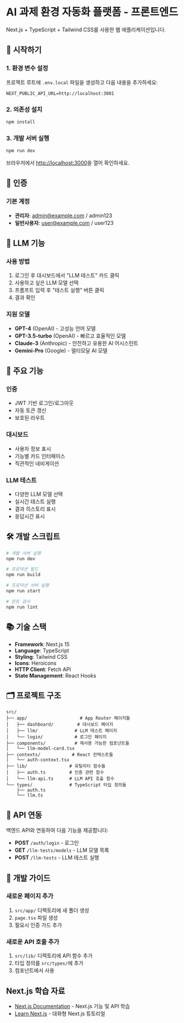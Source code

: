 # AI 과제 환경 자동화 플랫폼 - 프론트엔드

Next.js + TypeScript + Tailwind CSS를 사용한 웹 애플리케이션입니다.

## 🚀 시작하기

### 1. 환경 변수 설정

프로젝트 루트에 `.env.local` 파일을 생성하고 다음 내용을 추가하세요:

```env
NEXT_PUBLIC_API_URL=http://localhost:3001
```

### 2. 의존성 설치

```bash
npm install
```

### 3. 개발 서버 실행

```bash
npm run dev
```

브라우저에서 [http://localhost:3000](http://localhost:3000)을 열어 확인하세요.

## 🔐 인증

### 기본 계정
- **관리자**: admin@example.com / admin123
- **일반사용자**: user@example.com / user123

## 🤖 LLM 기능

### 사용 방법
1. 로그인 후 대시보드에서 "LLM 테스트" 카드 클릭
2. 사용하고 싶은 LLM 모델 선택
3. 프롬프트 입력 후 "테스트 실행" 버튼 클릭
4. 결과 확인

### 지원 모델
- **GPT-4** (OpenAI) - 고성능 언어 모델
- **GPT-3.5-turbo** (OpenAI) - 빠르고 효율적인 모델
- **Claude-3** (Anthropic) - 안전하고 유용한 AI 어시스턴트
- **Gemini-Pro** (Google) - 멀티모달 AI 모델

## 📱 주요 기능

### 인증
- JWT 기반 로그인/로그아웃
- 자동 토큰 갱신
- 보호된 라우트

### 대시보드
- 사용자 정보 표시
- 기능별 카드 인터페이스
- 직관적인 네비게이션

### LLM 테스트
- 다양한 LLM 모델 선택
- 실시간 테스트 실행
- 결과 히스토리 표시
- 응답시간 표시

## 🛠️ 개발 스크립트

```bash
# 개발 서버 실행
npm run dev

# 프로덕션 빌드
npm run build

# 프로덕션 서버 실행
npm run start

# 린트 검사
npm run lint
```

## 📚 기술 스택

- **Framework**: Next.js 15
- **Language**: TypeScript
- **Styling**: Tailwind CSS
- **Icons**: Heroicons
- **HTTP Client**: Fetch API
- **State Management**: React Hooks

## 🗂️ 프로젝트 구조

```
src/
├── app/                    # App Router 페이지들
│   ├── dashboard/         # 대시보드 페이지
│   ├── llm/              # LLM 테스트 페이지
│   └── login/            # 로그인 페이지
├── components/           # 재사용 가능한 컴포넌트들
│   └── llm-model-card.tsx
├── contexts/            # React 컨텍스트들
│   └── auth-context.tsx
├── lib/                # 유틸리티 함수들
│   ├── auth.ts         # 인증 관련 함수
│   └── llm-api.ts      # LLM API 호출 함수
└── types/              # TypeScript 타입 정의들
    ├── auth.ts
    └── llm.ts
```

## 🔗 API 연동

백엔드 API와 연동하여 다음 기능을 제공합니다:

- **POST** `/auth/login` - 로그인
- **GET** `/llm-tests/models` - LLM 모델 목록
- **POST** `/llm-tests` - LLM 테스트 실행

## 🚧 개발 가이드

### 새로운 페이지 추가
1. `src/app/` 디렉토리에 새 폴더 생성
2. `page.tsx` 파일 생성
3. 필요시 인증 가드 추가

### 새로운 API 호출 추가
1. `src/lib/` 디렉토리에 API 함수 추가
2. 타입 정의를 `src/types/`에 추가
3. 컴포넌트에서 사용

## Next.js 학습 자료

- [Next.js Documentation](https://nextjs.org/docs) - Next.js 기능 및 API 학습
- [Learn Next.js](https://nextjs.org/learn) - 대화형 Next.js 튜토리얼
